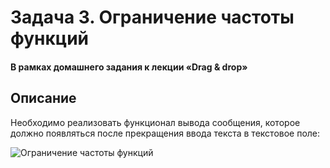 # Задача 3. Ограничение частоты функций

#### В рамках домашнего задания к лекции «Drag & drop»

## Описание

Необходимо реализовать функционал вывода сообщения, которое должно появляться после прекращения ввода текста в текстовое поле:

![Ограничение частоты функций](./res/3.gif)

